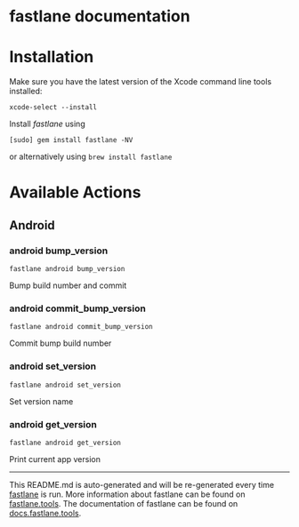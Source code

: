 fastlane documentation
================
# Installation

Make sure you have the latest version of the Xcode command line tools installed:

```
xcode-select --install
```

Install _fastlane_ using
```
[sudo] gem install fastlane -NV
```
or alternatively using `brew install fastlane`

# Available Actions
## Android
### android bump_version
```
fastlane android bump_version
```
Bump build number and commit
### android commit_bump_version
```
fastlane android commit_bump_version
```
Commit bump build number
### android set_version
```
fastlane android set_version
```
Set version name
### android get_version
```
fastlane android get_version
```
Print current app version

----

This README.md is auto-generated and will be re-generated every time [fastlane](https://fastlane.tools) is run.
More information about fastlane can be found on [fastlane.tools](https://fastlane.tools).
The documentation of fastlane can be found on [docs.fastlane.tools](https://docs.fastlane.tools).
